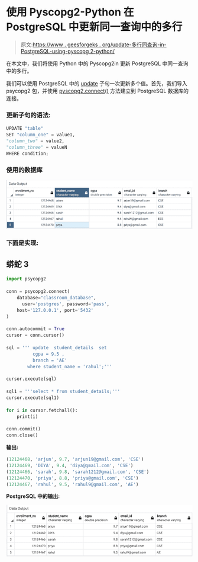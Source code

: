# 使用 Pyscopg2-Python 在 PostgreSQL 中更新同一查询中的多行

> 原文:[https://www . geesforgeks . org/update-多行同查询-in-PostgreSQL-using-pyscopg 2-python/](https://www.geeksforgeeks.org/update-multiple-rows-in-same-query-in-postgresql-using-pyscopg2-python/)

在本文中，我们将使用 Python 中的 Pyscopg2in 更新 PostgreSQL 中同一查询中的多行。

我们可以使用 PostgreSQL 中的 [update](https://www.geeksforgeeks.org/sql-update-statement/) 子句一次更新多个值。首先，我们导入 psycopg2 包，并使用 [pyscopg2.connect()](https://www.geeksforgeeks.org/postgresql-connect-to-postgresql-database-server-in-python/) 方法建立到 PostgreSQL 数据库的连接。

### 更新子句的语法:

```py
UPDATE "table"
SET "column_one" = value1, 
"column_two" = value2, 
"column_three" = valueN
WHERE condition;
```

### 使用的数据库

![](img/edb81c619f309bce1b14cca95daf416a.png)

### 下面是实现:

## 蟒蛇 3

```py
import psycopg2

conn = psycopg2.connect(
    database="classroom_database",
      user='postgres', password='pass',
    host='127.0.0.1', port='5432'
)

conn.autocommit = True
cursor = conn.cursor()

sql = ''' update  student_details  set
          cgpa = 9.5 ,
          branch = 'AE'
        where student_name = 'rahul';'''

cursor.execute(sql)

sql1 = '''select * from student_details;'''
cursor.execute(sql1)

for i in cursor.fetchall():
    print(i)

conn.commit()
conn.close()
```

**输出:**

```py
(12124468, 'arjun', 9.7, 'arjun19@gmail.com', 'CSE')
(12124469, 'DIYA', 9.4, 'diya@gmail.com', 'CSE')
(12124466, 'sarah', 9.8, 'sarah1212@gmail.com', 'CSE')
(12124470, 'priya', 8.8, 'priya@gmail.com', 'CSE')
(12124467, 'rahul', 9.5, 'rahul9@gmail.com', 'AE')
```

**PostgreSQL 中的输出:**

![](img/5ea308da71ee82286af5c1c61ce566f6.png)